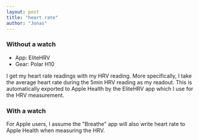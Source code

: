 ```yaml
---
layout: post
title: "heart rate"
author: "Jonas"
---
```


### Without a watch

- App: EliteHRV
- Gear: Polar H10

I get my heart rate readings with my HRV reading. More specifically, I take the average heart rate during the 5min HRV reading as my readout. This is automatically exported to Apple Health by the EliteHRV app which I use for the HRV measurement.

### With a watch

For Apple users, I assume the "Breathe" app will also write heart rate to Apple Health when measuring the HRV.




